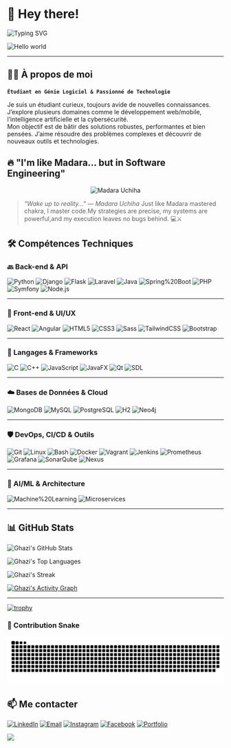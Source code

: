 # 👋 Hey there!

![Typing SVG](https://readme-typing-svg.demolab.com?font=Fira+Code&size=24&pause=1000&color=F75C7E&width=435&lines=Salut+je+suis+Ghazi+Saoudi;Étudiant+en+Génie+Logiciel;Passionné+par+l'IA%2C+la+cybersécurité%2C+le+dev)

<img src="https://raw.githubusercontent.com/sagar-viradiya/sagar-viradiya/master/resources/banner.png" alt="Hello world">

---

## 🧑‍💻 À propos de moi

**`Étudiant en Génie Logiciel & Passionné de Technologie`**

Je suis un étudiant curieux, toujours avide de nouvelles connaissances. J’explore plusieurs domaines comme le développement web/mobile, l’intelligence artificielle et la cybersécurité.  
Mon objectif est de bâtir des solutions robustes, performantes et bien pensées. J’aime résoudre des problèmes complexes et découvrir de nouveaux outils et technologies.

## 🔥 "I'm like Madara... but in Software Engineering"

<p align="center">
  <img src="https://media.giphy.com/media/v1.Y2lkPWVjZjA1ZTQ3eXh1NnNvbWVmanJ4NGJhdjhoeHJjNmdoY2lvbGczaThhY204aTZyeCZlcD12MV9naWZzX3JlbGF0ZWQmY3Q9Zw/8SEnoMhrEeBDa/giphy.gif" alt="Madara Uchiha" width="400">
</p>


> *"Wake up to reality..." — Madara Uchiha*  Just like Madara mastered chakra, I master code.My strategies are precise, my systems are powerful,and my execution leaves no bugs behind. 💻⚔️  



## 🛠️ Compétences Techniques

### 🔙 Back-end & API
![Python](https://img.shields.io/badge/Python-3776AB?logo=python&logoColor=white&style=for-the-badge)
![Django](https://img.shields.io/badge/Django-092E20?logo=django&logoColor=white&style=for-the-badge)
![Flask](https://img.shields.io/badge/Flask-000000?logo=flask&logoColor=white&style=for-the-badge)
![Laravel](https://img.shields.io/badge/Laravel-FF2D20?logo=laravel&logoColor=white&style=for-the-badge)
![Java](https://img.shields.io/badge/Java-007396?logo=java&logoColor=white&style=for-the-badge)
![Spring%20Boot](https://img.shields.io/badge/Spring%20Boot-6DB33F?logo=spring&logoColor=white&style=for-the-badge)
![PHP](https://img.shields.io/badge/PHP-777BB4?logo=php&logoColor=white&style=for-the-badge)
![Symfony](https://img.shields.io/badge/Symfony-000000?logo=symfony&logoColor=white&style=for-the-badge)
![Node.js](https://img.shields.io/badge/Node.js-339933?logo=node.js&logoColor=white&style=for-the-badge)

---

### 🎨 Front-end & UI/UX
![React](https://img.shields.io/badge/React-61DAFB?logo=react&logoColor=black&style=for-the-badge)
![Angular](https://img.shields.io/badge/Angular-DD0031?logo=angular&logoColor=white&style=for-the-badge)
![HTML5](https://img.shields.io/badge/HTML5-E34F26?logo=html5&logoColor=white&style=for-the-badge)
![CSS3](https://img.shields.io/badge/CSS3-1572B6?logo=css3&logoColor=white&style=for-the-badge)
![Sass](https://img.shields.io/badge/Sass-CC6699?logo=sass&logoColor=white&style=for-the-badge)
![TailwindCSS](https://img.shields.io/badge/TailwindCSS-06B6D4?logo=tailwindcss&logoColor=white&style=for-the-badge)
![Bootstrap](https://img.shields.io/badge/Bootstrap-7952B3?logo=bootstrap&logoColor=white&style=for-the-badge)


---

### 🧠 Langages & Frameworks
![C](https://img.shields.io/badge/C-A8B9CC?logo=c&logoColor=black&style=for-the-badge)
![C++](https://img.shields.io/badge/C++-00599C?logo=cplusplus&logoColor=white&style=for-the-badge)
![JavaScript](https://img.shields.io/badge/JavaScript-F7DF1E?logo=javascript&logoColor=black&style=for-the-badge)
![JavaFX](https://img.shields.io/badge/JavaFX-007396?logo=java&logoColor=white&style=for-the-badge)
![Qt](https://img.shields.io/badge/Qt-41CD52?logo=qt&logoColor=white&style=for-the-badge)
![SDL](https://img.shields.io/badge/SDL-094B88?style=for-the-badge)

---

### ☁️ Bases de Données & Cloud
![MongoDB](https://img.shields.io/badge/MongoDB-47A248?logo=mongodb&logoColor=white&style=for-the-badge)
![MySQL](https://img.shields.io/badge/MySQL-4479A1?logo=mysql&logoColor=white&style=for-the-badge)
![PostgreSQL](https://img.shields.io/badge/PostgreSQL-4169E1?logo=postgresql&logoColor=white&style=for-the-badge)
![H2](https://img.shields.io/badge/H2-4B8BBE?style=for-the-badge)
![Neo4j](https://img.shields.io/badge/Neo4j-018BFF?logo=neo4j&logoColor=white&style=for-the-badge)

---

### 🛡️ DevOps, CI/CD & Outils
![Git](https://img.shields.io/badge/Git-F05032?logo=git&logoColor=white&style=for-the-badge)
![Linux](https://img.shields.io/badge/Linux-000000?logo=linux&logoColor=white&style=for-the-badge)
![Bash](https://img.shields.io/badge/Bash-4EAA25?logo=gnubash&logoColor=white&style=for-the-badge)
![Docker](https://img.shields.io/badge/Docker-2496ED?logo=docker&logoColor=white&style=for-the-badge)
![Vagrant](https://img.shields.io/badge/Vagrant-1867C0?logo=vagrant&logoColor=white&style=for-the-badge)
![Jenkins](https://img.shields.io/badge/Jenkins-D24939?logo=jenkins&logoColor=white&style=for-the-badge)
![Prometheus](https://img.shields.io/badge/Prometheus-E6522C?logo=prometheus&logoColor=white&style=for-the-badge)
![Grafana](https://img.shields.io/badge/Grafana-F46800?logo=grafana&logoColor=white&style=for-the-badge)
![SonarQube](https://img.shields.io/badge/SonarQube-4E9BCD?logo=sonarqube&logoColor=white&style=for-the-badge)
![Nexus](https://img.shields.io/badge/Nexus-006699?logo=sonatype&logoColor=white&style=for-the-badge)


---


### 🤖 AI/ML & Architecture
![Machine%20Learning](https://img.shields.io/badge/Machine%20Learning-1F425F?logo=python&logoColor=white&style=for-the-badge)
![Microservices](https://img.shields.io/badge/Microservices-2C3E50?logo=docker&logoColor=white&style=for-the-badge)



---



## 📊 GitHub Stats

![Ghazi's GitHub Stats](https://github-readme-stats.vercel.app/api?username=ghazy001&show_icons=true&theme=radical)

![Ghazi's Top Languages](https://github-readme-stats.vercel.app/api/top-langs/?username=ghazy001&layout=compact&theme=radical)

![Ghazi's Streak](https://github-readme-streak-stats.herokuapp.com/?user=ghazy001&theme=radical)

[![Ghazi's Activity Graph](https://github-readme-activity-graph.vercel.app/graph?username=ghazy001&theme=dracula)](https://github.com/Ashutosh00710/github-readme-activity-graph)

---

[![trophy](https://github-profile-trophy.vercel.app/?username=ghazy001)](https://github.com/ryo-ma/github-profile-trophy)


<!--START_SECTION:waka-->
<!--END_SECTION:waka-->


### 🐍 Contribution Snake
<picture>
  <source media="(prefers-color-scheme: dark)" srcset="https://raw.githubusercontent.com/ghazy001/ghazy001/output/snake-dark.svg" />
  <source media="(prefers-color-scheme: light)" srcset="https://raw.githubusercontent.com/ghazy001/ghazy001/output/snake.svg" />
  <img alt="GitHub Snake" src="https://raw.githubusercontent.com/ghazy001/ghazy001/output/snake.svg" />
</picture>


## 📫 Me contacter

[![LinkedIn](https://img.shields.io/badge/LinkedIn-0A66C2?logo=linkedin&logoColor=white&style=for-the-badge)](https://www.linkedin.com/in/ghazi-saoudi-5b6086271/)
[![Email](https://img.shields.io/badge/Email-saoudi.ghazi@esprit.tn-D14836?logo=gmail&logoColor=white&style=for-the-badge)](mailto:saoudi.ghazi@esprit.tn)
[![Instagram](https://img.shields.io/badge/Instagram-E4405F?logo=instagram&logoColor=white&style=for-the-badge)](https://www.instagram.com/ghazi_sdi/)
[![Facebook](https://img.shields.io/badge/Facebook-1877F2?logo=facebook&logoColor=white&style=for-the-badge)](https://www.facebook.com/ghazi.saoudi.3/)
[![Portfolio](https://img.shields.io/badge/Portfolio-000000?logo=vercel&logoColor=white&style=for-the-badge)](https://ghazi-engineer.vercel.app)




<!-- Footer wave -->
<img src="https://capsule-render.vercel.app/api?type=waving&color=0:91EAE4,50:86A8E7,100:7F7FD5&height=120&section=footer"/>
